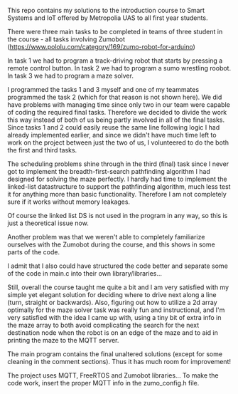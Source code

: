 This repo contains my solutions to the introduction course to Smart Systems and IoT offered by Metropolia UAS to all first year students.

There were three main tasks to be completed in teams of three student in the course - all tasks involving Zumobot
    (https://www.pololu.com/category/169/zumo-robot-for-arduino)

In task 1 we had to program a track-driving robot that starts by pressing a remote control button.
In task 2 we had to program a sumo wrestling roobot.
In task 3 we had to program a maze solver.

I programmed the tasks 1 and 3 myself and one of my teammates programmed the task 2 (which for that reason is not shown here). We did have problems with managing time since only two in our team were capable of coding the required final tasks. Therefore we decided to divide the work this way instead of both of us being partly involved in all of the final tasks. Since tasks 1 and 2 could easily reuse the same line following logic I had already implemented earlier, and since we didn't have much time left to work on the project between just the two of us, I volunteered to do the both the first and third tasks.

The scheduling problems shine through in the third (final) task since I never got to implement the breadth-first-search pathfinding algorithm I had designed for solving the maze perfectly. I hardly had time to implement the linked-list datastructure to support the pathfinding algorithm, much less test it for anything more than basic functionality. Therefore I am not completely sure if it works without memory leakages.

Of course the linked list DS is not used in the program in any way, so this is just a theoretical issue now.

Another problem was that we weren't able to completely familiarize ourselves with the Zumobot during the course, and this shows in some parts of the code.

I admit that I also could have structured the code better and separate some of the code in main.c into their own library/libraries...

Still, overall the course taught me quite a bit and I am very satisfied with my simple yet elegant solution for deciding where to drive next along a line (turn, straight or backwards). Also, figuring out how to utilize a 2d array optimally for the maze solver task was really fun and instructional, and I'm very satisfied with the idea I came up with,  using a tiny bit of extra info in the maze array to both avoid complicating the search for the next destination node when the robot is on an edge of the maze and to aid in printing the maze to the MQTT server.

The main program contains the final unaltered solutions (except for some cleaning in the comment sections). Thus it has much room for improvement!

The project uses MQTT, FreeRTOS and Zumobot libraries... To make the code work, insert the proper MQTT info in the zumo_config.h file.
